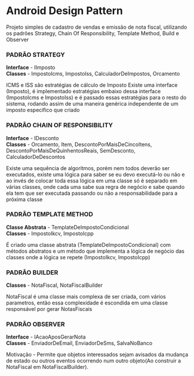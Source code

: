 # Android Design Pattern
Projeto simples de cadastro de vendas e emissão de nota fiscal, utilizando os padrões Strategy, Chain Of Responsibility, Template Method, Build e Observer

### PADRÃO STRATEGY

**Interface** - IImposto<br />
**Classes** - ImpostoIcms, ImpostoIss, CalculadorDeImpostos, Orcamento

ICMS e ISS são estratégias de cálculo de Imposto
Existe uma interface (Imposto), é implementado estratégias embaixo dessa interface (ImpostoIcms e ImpostoIss)
e é passado essas estratégias para o resto do sistema, rodando assim de uma maneira genérica
independente de um imposto específico que criado


### PADRÃO CHAIN OF RESPONSIBILITY

**Interface** - IDesconto<br />
**Classes** - Orcamento, Item, DescontoPorMaisDeCincoItens, DescontoPorMaisDeQuinhentosReais, SemDesconto, CalculadorDeDescontos

Existe uma sequência de algorítmos, porém nem todos deverão ser executados, 
existe uma lógica para saber se eu devo executá-lo ou não e ao invés de colocar toda essa lógica em uma classe só
é separado em várias classes, onde cada uma sabe sua regra de negócio e sabe quando ela tem que ser executada 
passando ou não a responsabilidade para a próxima classe


### PADRÃO TEMPLATE METHOD

**Classe Abstrata** - TemplateDeImpostoCondicional<br />
**Classes** - ImpostoIkcv, ImpostoIcpp

É criado uma classe abstrata (TemplateDeImpostoCondicional) com métodos abstratos 
e um método que implementa a lógica de negócio das classes onde a lógica se repete (ImpostoIkcv, ImpostoIcpp)


### PADRÃO BUILDER

**Classes** - NotaFiscal, NotaFiscalBuilder<br />

NotaFiscal é uma classe mais complexa de ser criada, com vários parametros, então essa complexidade
é escondida em uma classe responsável por gerar NotasFiscais


### PADRÃO OBSERVER

**Interface** - IAcaoAposGerarNota<br />
**Classes** - EnviadorDeEmail, EnviadorDeSms, SalvaNoBanco

Motivação - Permite que objetos interessados sejam avisados da mudança de estado 
ou outros eventos ocorrendo num outro objeto(Ao construir a NotaFiscal em NotaFiscalBuilder).
